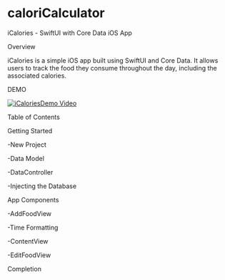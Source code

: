 # caloriCalculator
iCalories - SwiftUI with Core Data iOS App

Overview

iCalories is a simple iOS app built using SwiftUI and Core Data. It allows users to track the food they consume throughout the day, including the associated calories.

DEMO

[![iCaloriesDemo Video](https://img.youtube.com/vi/J3fuYs9lj74/0.jpg)](https://youtube.com/shorts/J3fuYs9lj74?feature=share)



Table of Contents

Getting Started

 -New Project
 
 -Data Model
 
 -DataController

 -Injecting the Database
 
App Components
   
   -AddFoodView
   
   -Time Formatting
   
   -ContentView
   
   -EditFoodView


Completion



